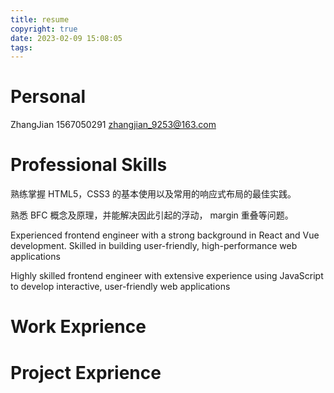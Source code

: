 ```yaml
---
title: resume
copyright: true
date: 2023-02-09 15:08:05
tags:
---
```


# Personal

ZhangJian 1567050291 zhangjian_9253@163.com

# Professional Skills

熟练掌握 HTML5，CSS3 的基本使用以及常用的响应式布局的最佳实践。

熟悉 BFC 概念及原理，并能解决因此引起的浮动， margin 重叠等问题。

Experienced frontend engineer with a strong background in React and Vue development. Skilled in building user-friendly, high-performance web applications

Highly skilled frontend engineer with extensive experience using JavaScript to develop interactive, user-friendly web applications

# Work Exprience



# Project Exprience